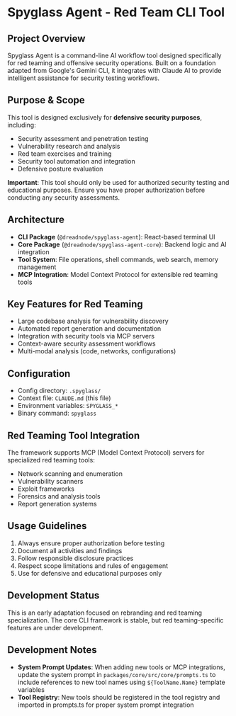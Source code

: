 # Spyglass Agent - Red Team CLI Tool

## Project Overview
Spyglass Agent is a command-line AI workflow tool designed specifically for red teaming and offensive security operations. Built on a foundation adapted from Google's Gemini CLI, it integrates with Claude AI to provide intelligent assistance for security testing workflows.

## Purpose & Scope
This tool is designed exclusively for **defensive security purposes**, including:
- Security assessment and penetration testing
- Vulnerability research and analysis
- Red team exercises and training
- Security tool automation and integration
- Defensive posture evaluation

**Important**: This tool should only be used for authorized security testing and educational purposes. Ensure you have proper authorization before conducting any security assessments.

## Architecture
- **CLI Package** (`@dreadnode/spyglass-agent`): React-based terminal UI
- **Core Package** (`@dreadnode/spyglass-agent-core`): Backend logic and AI integration
- **Tool System**: File operations, shell commands, web search, memory management
- **MCP Integration**: Model Context Protocol for extensible red teaming tools

## Key Features for Red Teaming
- Large codebase analysis for vulnerability discovery
- Automated report generation and documentation
- Integration with security tools via MCP servers
- Context-aware security assessment workflows
- Multi-modal analysis (code, networks, configurations)

## Configuration
- Config directory: `.spyglass/`
- Context file: `CLAUDE.md` (this file)
- Environment variables: `SPYGLASS_*`
- Binary command: `spyglass`

## Red Teaming Tool Integration
The framework supports MCP (Model Context Protocol) servers for specialized red teaming tools:
- Network scanning and enumeration
- Vulnerability scanners
- Exploit frameworks
- Forensics and analysis tools
- Report generation systems

## Usage Guidelines
1. Always ensure proper authorization before testing
2. Document all activities and findings
3. Follow responsible disclosure practices
4. Respect scope limitations and rules of engagement
5. Use for defensive and educational purposes only

## Development Status
This is an early adaptation focused on rebranding and red teaming specialization. The core CLI framework is stable, but red teaming-specific features are under development.

## Development Notes
- **System Prompt Updates**: When adding new tools or MCP integrations, update the system prompt in `packages/core/src/core/prompts.ts` to include references to new tool names using `${ToolName.Name}` template variables
- **Tool Registry**: New tools should be registered in the tool registry and imported in prompts.ts for proper system prompt integration